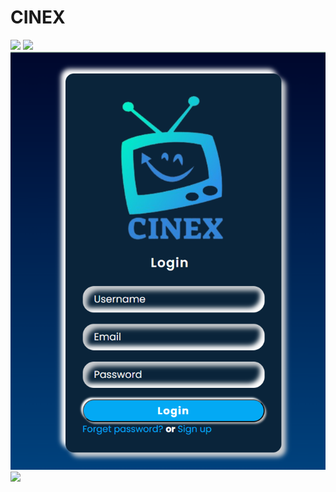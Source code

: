# CINEX

![](https://github.com/Abhiraj-Sardar/CINEX/blob/master/Output/beforelogin.gif)
![](https://github.com/Abhiraj-Sardar/CINEX/blob/master/Output/Sign%20up.png|width=250)
![](https://github.com/Abhiraj-Sardar/CINEX/blob/master/Output/Signin.png)
![](https://github.com/Abhiraj-Sardar/CINEX/blob/master/Output/afterlogin.gif)
